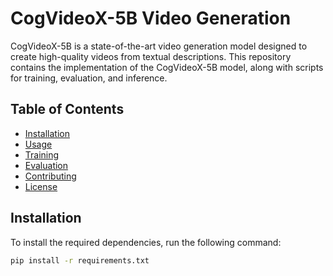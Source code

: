 # CogVideoX-5B Video Generation

CogVideoX-5B is a state-of-the-art video generation model designed to create high-quality videos from textual descriptions. This repository contains the implementation of the CogVideoX-5B model, along with scripts for training, evaluation, and inference.

## Table of Contents
- [Installation](#installation)
- [Usage](#usage)
- [Training](#training)
- [Evaluation](#evaluation)
- [Contributing](#contributing)
- [License](#license)

## Installation

To install the required dependencies, run the following command:

```bash
pip install -r requirements.txt
```

